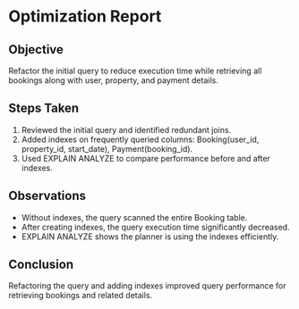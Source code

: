 # Optimization Report

## Objective
Refactor the initial query to reduce execution time while retrieving all bookings along with user, property, and payment details.

## Steps Taken
1. Reviewed the initial query and identified redundant joins.
2. Added indexes on frequently queried columns: Booking(user_id, property_id, start_date), Payment(booking_id).
3. Used EXPLAIN ANALYZE to compare performance before and after indexes.

## Observations
- Without indexes, the query scanned the entire Booking table.
- After creating indexes, the query execution time significantly decreased.
- EXPLAIN ANALYZE shows the planner is using the indexes efficiently.

## Conclusion
Refactoring the query and adding indexes improved query performance for retrieving bookings and related details.
